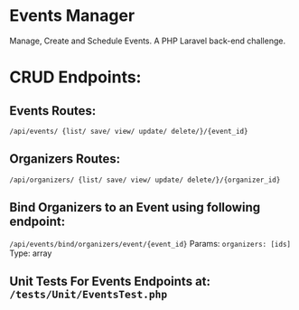 # Events Manager
Manage, Create and Schedule Events. A PHP Laravel back-end challenge.

# CRUD Endpoints:
## Events Routes:
`/api/events/ {list/ save/ view/ update/ delete/}/{event_id}`

## Organizers Routes:
`/api/organizers/ {list/ save/ view/ update/ delete/}/{organizer_id}`

## Bind Organizers to an Event using following endpoint:
`/api/events/bind/organizers/event/{event_id}` Params: `organizers: [ids]` Type: array

## Unit Tests For Events Endpoints at: `/tests/Unit/EventsTest.php`
